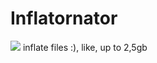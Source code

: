 # Inflatornator
![](https://img.shields.io/badge/JAVA-orange?style=flat-square&logo=java&logoColor=black) 
inflate files :), like, up to 2,5gb

